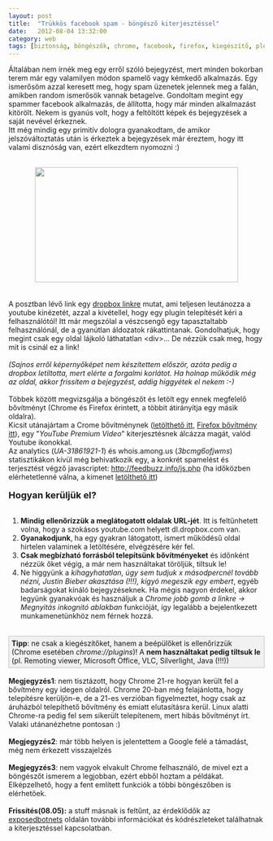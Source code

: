 ```yaml
---
layout: post
title:  "Trükkös facebook spam - böngésző kiterjesztéssel"
date:   2012-08-04 13:32:00
category: web
tags: [biztonság, böngészők, chrome, facebook, firefox, kiegészítő, plugin, spam]
---
```


Általában nem írnék meg egy erről szóló bejegyzést, mert minden bokorban terem már egy valamilyen módon spamelő vagy kémkedő alkalmazás. Egy ismerősöm azzal keresett meg, hogy spam üzenetek jelennek meg a falán, amikben random ismerősök vannak betagelve. Gondoltam megint egy spammer facebook alkalmazás, de állította, hogy már minden alkalmazást kitörölt. Nekem is gyanús volt, hogy a feltöltött képek és bejegyzések a saját nevével érkeznek.<br />
Itt még mindig egy primitív dologra gyanakodtam, de amikor jelszóváltoztatás után is érkeztek a bejegyzések már éreztem, hogy itt valami disznóság van, ezért elkezdtem nyomozni :)<br />
<br />
<div class="separator" style="clear: both; text-align: center;">
<a href="http://2.bp.blogspot.com/-Ezv64iwj32E/UB0DnUmiF5I/AAAAAAAADv4/mc67Max44yM/s1600/fb-post.png" imageanchor="1" style="margin-left: 1em; margin-right: 1em;"><img border="0" height="226" src="http://2.bp.blogspot.com/-Ezv64iwj32E/UB0DnUmiF5I/AAAAAAAADv4/mc67Max44yM/s400/fb-post.png" width="400" /></a></div>
<br />
<br />
A posztban lévő link egy <a href="http://dl.dropbox.com/u/95861912/help.html">dropbox linkre</a> mutat, ami teljesen leutánozza a youtube kinézetét, azzal a kivétellel, hogy egy plugin telepítését kéri a felhasználótól! Itt már megszólal a vészcsengő egy tapasztaltabb felhasználónál, de a gyanútlan áldozatok rákattintanak. Gondolhatjuk, hogy megint csak egy oldal lájkoló láthatatlan &lt;div&gt;... De nézzük csak meg, hogy mit is csinál ez a link!<br />
<br />
<i>(Sajnos erről képernyőképet nem készítettem először, azóta pedig a dropbox letiltotta, mert elérte a forgalmi korlátot. Ha holnap működik még az oldal, akkor frissítem a bejegyzést, addig higgyétek el nekem :-)</i><br />
<br />
Többek között megvizsgálja a böngészőt és letölt egy ennek megfelelő bővítményt (Chrome és Firefox érintett, a többit átirányítja egy másik oldalra).<br />
Kicsit utánajártam a Crome bővítménynek (<a href="http://dl.dropbox.com/u/3092188/blog/2012.08/youtube.crx.deleteThis">letölthető itt</a>, <a href="http://dl.dropbox.com/u/3092188/blog/2012.08/plugin.xpi.deleteThis">Firefox bővítmény itt</a>), egy "<i>YouTube Premium Video</i>" kiterjesztésnek álcázza magát, valód Youtube ikonokkal.<br />
Az analytics (<i>UA-31861921-1</i>) és whois.among.us (<i>3bcmg6ofjwms</i>) statisztikákon kívül még behivatkozik egy, a konkrét spamelést és terjesztést végző javascriptet:&nbsp;<a href="http://feedbuzz.info/js.php">http://feedbuzz.info/js.php</a> (ha időközben elérhetetlenné válna, a kimenet <a href="http://dl.dropbox.com/u/3092188/blog/2012.08/js.php.html">letölthető itt</a>)<br />
<br />
<b><span style="font-size: large;">Hogyan kerüljük el?</span></b><br />
<br />
<ol>
<li><b>Mindig ellenőrizzük a meglátogatott oldalak URL-jét</b>. Itt is feltűnhetett volna, hogy a szokásos youtube.com helyett dl.dropbox.com van.</li>
<li><b>Gyanakodjunk</b>, ha egy gyakran látogatott, ismert működésű oldal hirtelen valaminek a letöltésére, elvégzésére kér fel.</li>
<li><b>Csak megbízható forrásból telepítsünk bővítményeket</b> és időnként nézzük őket végig, a már nem használtakat töröljük, tiltsuk le!</li>
<li>Ne higgyünk a <i>kihagyhatatlan, úgy sem tudjuk x másodpercnél tovább nézni, Justin Bieber akasztása (!!!), kígyó megeszik egy embert</i>, egyéb badarságokat kínáló bejegyzéseknek. Ha mégis nagyon érdekel, akkor legyünk gyanakvóak és használjuk a <i>Chrome jobb gomb a linkre -&gt; Megnyitás inkognitó ablakban </i>funkcióját, így legalább a bejelentkezett munkamenetünkhöz nem férnek hozzá.</li>
</ol>
<br />
<div style="background-color: #f1f1f1; border: 1px solid silver; padding: 5px;">
<b>Tipp</b>: ne csak a kiegészítőket, hanem a beépülőket is ellenőrizzük (Chrome esetében <i>chrome://plugins</i>)! A <b>nem használtakat pedig tiltsuk le</b> (pl. Remoting viewer, Microsoft Office, VLC, Silverlight, Java (!!!))</div>
<br />
<b>Megjegyzés1</b>: nem tisztázott, hogy Chrome 21-re hogyan került fel a bővítmény egy idegen oldalról. Chrome 20-ban még felajánlotta, hogy telepítésre kerüljön-e, de a 21-es verzióban figyelmeztet, hogy csak az áruházból telepíthető bővítmény és emiatt elutasításra kerül. Linux alatti Chrome-ra pedig fel sem sikerült telepítenem, mert hibás bővítményt írt. Valaki utánanézhetne pontosan :)<br />
<br />
<b>Megjegyzés2</b>: már több helyen is jelentettem a Google felé a támadást, még nem érkezett visszajelzés<br />
<br />
<b>Megjegyzés3</b>: nem vagyok elvakult Chrome felhasználó, de mivel ezt a böngészőt ismerem a legjobban, ezért ebből hoztam a példákat. Elképzelhető, hogy a fent említett funkciók a többi böngészőben is elérhetőek.<br />
<br />
<b>Frissítés(08.05):</b>&nbsp;a stuff másnak is feltűnt, az érdeklődők az <a href="http://www.exposedbotnets.com/2012/08/feedbuzzinfo-malicious-browser.html">exposedbotnets</a>&nbsp;oldalán további információkat és kódrészleteket találhatnak a kiterjesztéssel kapcsolatban.
